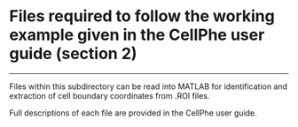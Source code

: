 # Files required to follow the working example given in the CellPhe user guide (section 2)
____________________________________________________________________________________________________________________________________________________________________
Files within this subdirectory can be read into MATLAB for identification and extraction of cell boundary coordinates from .ROI files.

Full descriptions of each file are provided in the CellPhe user guide.
